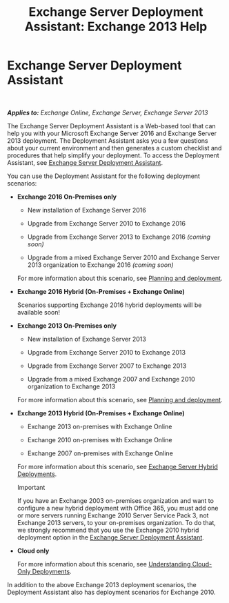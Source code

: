 ﻿---
title: 'Exchange Server Deployment Assistant: Exchange 2013 Help'
TOCTitle: Exchange Server Deployment Assistant
ms:assetid: 95f493d3-2c4f-48f3-a120-d4aadc448402
ms:mtpsurl: https://technet.microsoft.com/en-us/library/JJ218681(v=EXCHG.150)
ms:contentKeyID: 48385370
ms.date: 12/09/2016
mtps_version: v=EXCHG.150
---

# Exchange Server Deployment Assistant

 

_**Applies to:** Exchange Online, Exchange Server, Exchange Server 2013_


The Exchange Server Deployment Assistant is a Web-based tool that can help you with your Microsoft Exchange Server 2016 and Exchange Server 2013 deployment. The Deployment Assistant asks you a few questions about your current environment and then generates a custom checklist and procedures that help simplify your deployment. To access the Deployment Assistant, see [Exchange Server Deployment Assistant](https://go.microsoft.com/fwlink/p/?linkid=277105).

You can use the Deployment Assistant for the following deployment scenarios:

  - **Exchange 2016 On-Premises only**
    
      - New installation of Exchange Server 2016
    
      - Upgrade from Exchange Server 2010 to Exchange 2016
    
      - Upgrade from Exchange Server 2013 to Exchange 2016 *(coming soon)*
    
      - Upgrade from a mixed Exchange Server 2010 and Exchange Server 2013 organization to Exchange 2016 *(coming soon)*
    
    For more information about this scenario, see [Planning and deployment](planning-and-deployment-for-exchange-2013-installation-instructions.md).

  - **Exchange 2016 Hybrid (On-Premises + Exchange Online)**
    
    Scenarios supporting Exchange 2016 hybrid deployments will be available soon\!

  - **Exchange 2013 On-Premises only**
    
      - New installation of Exchange Server 2013
    
      - Upgrade from Exchange Server 2010 to Exchange 2013
    
      - Upgrade from Exchange Server 2007 to Exchange 2013
    
      - Upgrade from a mixed Exchange 2007 and Exchange 2010 organization to Exchange 2013
    
    For more information about this scenario, see [Planning and deployment](planning-and-deployment-for-exchange-2013-installation-instructions.md).

  - **Exchange 2013 Hybrid (On-Premises + Exchange Online)**
    
      - Exchange 2013 on-premises with Exchange Online
    
      - Exchange 2010 on-premises with Exchange Online
    
      - Exchange 2007 on-premises with Exchange Online
    
    For more information about this scenario, see [Exchange Server Hybrid Deployments](https://technet.microsoft.com/en-us/library/jj200581\(v=exchg.150\)).
    

    > [!IMPORTANT]
    > If you have an Exchange 2003 on-premises organization and want to configure a new hybrid deployment with Office 365, you must add one or more servers running Exchange 2010 Server Service Pack 3, not Exchange 2013 servers, to your on-premises organization. To do that, we strongly recommend that you use the Exchange 2010 hybrid deployment option in the <A href="https://technet.microsoft.com/en-us/exdeploy2010">Exchange Server Deployment Assistant</A>.



  - **Cloud only**
    
    For more information about this scenario, see [Understanding Cloud-Only Deployments](https://technet.microsoft.com/en-us/library/jj938005\(v=exchg.150\)).

In addition to the above Exchange 2013 deployment scenarios, the Deployment Assistant also has deployment scenarios for Exchange 2010.

